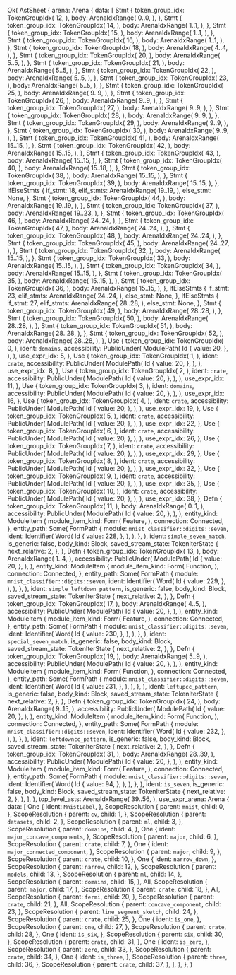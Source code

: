 Ok(
    AstSheet {
        arena: Arena {
            data: [
                Stmt {
                    token_group_idx: TokenGroupIdx(
                        12,
                    ),
                    body: ArenaIdxRange(
                        0..0,
                    ),
                },
                Stmt {
                    token_group_idx: TokenGroupIdx(
                        14,
                    ),
                    body: ArenaIdxRange(
                        1..1,
                    ),
                },
                Stmt {
                    token_group_idx: TokenGroupIdx(
                        15,
                    ),
                    body: ArenaIdxRange(
                        1..1,
                    ),
                },
                Stmt {
                    token_group_idx: TokenGroupIdx(
                        16,
                    ),
                    body: ArenaIdxRange(
                        1..1,
                    ),
                },
                Stmt {
                    token_group_idx: TokenGroupIdx(
                        18,
                    ),
                    body: ArenaIdxRange(
                        4..4,
                    ),
                },
                Stmt {
                    token_group_idx: TokenGroupIdx(
                        20,
                    ),
                    body: ArenaIdxRange(
                        5..5,
                    ),
                },
                Stmt {
                    token_group_idx: TokenGroupIdx(
                        21,
                    ),
                    body: ArenaIdxRange(
                        5..5,
                    ),
                },
                Stmt {
                    token_group_idx: TokenGroupIdx(
                        22,
                    ),
                    body: ArenaIdxRange(
                        5..5,
                    ),
                },
                Stmt {
                    token_group_idx: TokenGroupIdx(
                        23,
                    ),
                    body: ArenaIdxRange(
                        5..5,
                    ),
                },
                Stmt {
                    token_group_idx: TokenGroupIdx(
                        25,
                    ),
                    body: ArenaIdxRange(
                        9..9,
                    ),
                },
                Stmt {
                    token_group_idx: TokenGroupIdx(
                        26,
                    ),
                    body: ArenaIdxRange(
                        9..9,
                    ),
                },
                Stmt {
                    token_group_idx: TokenGroupIdx(
                        27,
                    ),
                    body: ArenaIdxRange(
                        9..9,
                    ),
                },
                Stmt {
                    token_group_idx: TokenGroupIdx(
                        28,
                    ),
                    body: ArenaIdxRange(
                        9..9,
                    ),
                },
                Stmt {
                    token_group_idx: TokenGroupIdx(
                        29,
                    ),
                    body: ArenaIdxRange(
                        9..9,
                    ),
                },
                Stmt {
                    token_group_idx: TokenGroupIdx(
                        30,
                    ),
                    body: ArenaIdxRange(
                        9..9,
                    ),
                },
                Stmt {
                    token_group_idx: TokenGroupIdx(
                        41,
                    ),
                    body: ArenaIdxRange(
                        15..15,
                    ),
                },
                Stmt {
                    token_group_idx: TokenGroupIdx(
                        42,
                    ),
                    body: ArenaIdxRange(
                        15..15,
                    ),
                },
                Stmt {
                    token_group_idx: TokenGroupIdx(
                        43,
                    ),
                    body: ArenaIdxRange(
                        15..15,
                    ),
                },
                Stmt {
                    token_group_idx: TokenGroupIdx(
                        40,
                    ),
                    body: ArenaIdxRange(
                        15..18,
                    ),
                },
                Stmt {
                    token_group_idx: TokenGroupIdx(
                        38,
                    ),
                    body: ArenaIdxRange(
                        15..15,
                    ),
                },
                Stmt {
                    token_group_idx: TokenGroupIdx(
                        39,
                    ),
                    body: ArenaIdxRange(
                        15..15,
                    ),
                },
                IfElseStmts {
                    if_stmt: 18,
                    elif_stmts: ArenaIdxRange(
                        19..19,
                    ),
                    else_stmt: None,
                },
                Stmt {
                    token_group_idx: TokenGroupIdx(
                        44,
                    ),
                    body: ArenaIdxRange(
                        19..19,
                    ),
                },
                Stmt {
                    token_group_idx: TokenGroupIdx(
                        37,
                    ),
                    body: ArenaIdxRange(
                        19..23,
                    ),
                },
                Stmt {
                    token_group_idx: TokenGroupIdx(
                        46,
                    ),
                    body: ArenaIdxRange(
                        24..24,
                    ),
                },
                Stmt {
                    token_group_idx: TokenGroupIdx(
                        47,
                    ),
                    body: ArenaIdxRange(
                        24..24,
                    ),
                },
                Stmt {
                    token_group_idx: TokenGroupIdx(
                        48,
                    ),
                    body: ArenaIdxRange(
                        24..24,
                    ),
                },
                Stmt {
                    token_group_idx: TokenGroupIdx(
                        45,
                    ),
                    body: ArenaIdxRange(
                        24..27,
                    ),
                },
                Stmt {
                    token_group_idx: TokenGroupIdx(
                        32,
                    ),
                    body: ArenaIdxRange(
                        15..15,
                    ),
                },
                Stmt {
                    token_group_idx: TokenGroupIdx(
                        33,
                    ),
                    body: ArenaIdxRange(
                        15..15,
                    ),
                },
                Stmt {
                    token_group_idx: TokenGroupIdx(
                        34,
                    ),
                    body: ArenaIdxRange(
                        15..15,
                    ),
                },
                Stmt {
                    token_group_idx: TokenGroupIdx(
                        35,
                    ),
                    body: ArenaIdxRange(
                        15..15,
                    ),
                },
                Stmt {
                    token_group_idx: TokenGroupIdx(
                        36,
                    ),
                    body: ArenaIdxRange(
                        15..15,
                    ),
                },
                IfElseStmts {
                    if_stmt: 23,
                    elif_stmts: ArenaIdxRange(
                        24..24,
                    ),
                    else_stmt: None,
                },
                IfElseStmts {
                    if_stmt: 27,
                    elif_stmts: ArenaIdxRange(
                        28..28,
                    ),
                    else_stmt: None,
                },
                Stmt {
                    token_group_idx: TokenGroupIdx(
                        49,
                    ),
                    body: ArenaIdxRange(
                        28..28,
                    ),
                },
                Stmt {
                    token_group_idx: TokenGroupIdx(
                        50,
                    ),
                    body: ArenaIdxRange(
                        28..28,
                    ),
                },
                Stmt {
                    token_group_idx: TokenGroupIdx(
                        51,
                    ),
                    body: ArenaIdxRange(
                        28..28,
                    ),
                },
                Stmt {
                    token_group_idx: TokenGroupIdx(
                        52,
                    ),
                    body: ArenaIdxRange(
                        28..28,
                    ),
                },
                Use {
                    token_group_idx: TokenGroupIdx(
                        0,
                    ),
                    ident: `domains`,
                    accessibility: PublicUnder(
                        ModulePath(
                            Id {
                                value: 20,
                            },
                        ),
                    ),
                    use_expr_idx: 5,
                },
                Use {
                    token_group_idx: TokenGroupIdx(
                        1,
                    ),
                    ident: `crate`,
                    accessibility: PublicUnder(
                        ModulePath(
                            Id {
                                value: 20,
                            },
                        ),
                    ),
                    use_expr_idx: 8,
                },
                Use {
                    token_group_idx: TokenGroupIdx(
                        2,
                    ),
                    ident: `crate`,
                    accessibility: PublicUnder(
                        ModulePath(
                            Id {
                                value: 20,
                            },
                        ),
                    ),
                    use_expr_idx: 11,
                },
                Use {
                    token_group_idx: TokenGroupIdx(
                        3,
                    ),
                    ident: `domains`,
                    accessibility: PublicUnder(
                        ModulePath(
                            Id {
                                value: 20,
                            },
                        ),
                    ),
                    use_expr_idx: 16,
                },
                Use {
                    token_group_idx: TokenGroupIdx(
                        4,
                    ),
                    ident: `crate`,
                    accessibility: PublicUnder(
                        ModulePath(
                            Id {
                                value: 20,
                            },
                        ),
                    ),
                    use_expr_idx: 19,
                },
                Use {
                    token_group_idx: TokenGroupIdx(
                        5,
                    ),
                    ident: `crate`,
                    accessibility: PublicUnder(
                        ModulePath(
                            Id {
                                value: 20,
                            },
                        ),
                    ),
                    use_expr_idx: 22,
                },
                Use {
                    token_group_idx: TokenGroupIdx(
                        6,
                    ),
                    ident: `crate`,
                    accessibility: PublicUnder(
                        ModulePath(
                            Id {
                                value: 20,
                            },
                        ),
                    ),
                    use_expr_idx: 26,
                },
                Use {
                    token_group_idx: TokenGroupIdx(
                        7,
                    ),
                    ident: `crate`,
                    accessibility: PublicUnder(
                        ModulePath(
                            Id {
                                value: 20,
                            },
                        ),
                    ),
                    use_expr_idx: 29,
                },
                Use {
                    token_group_idx: TokenGroupIdx(
                        8,
                    ),
                    ident: `crate`,
                    accessibility: PublicUnder(
                        ModulePath(
                            Id {
                                value: 20,
                            },
                        ),
                    ),
                    use_expr_idx: 32,
                },
                Use {
                    token_group_idx: TokenGroupIdx(
                        9,
                    ),
                    ident: `crate`,
                    accessibility: PublicUnder(
                        ModulePath(
                            Id {
                                value: 20,
                            },
                        ),
                    ),
                    use_expr_idx: 35,
                },
                Use {
                    token_group_idx: TokenGroupIdx(
                        10,
                    ),
                    ident: `crate`,
                    accessibility: PublicUnder(
                        ModulePath(
                            Id {
                                value: 20,
                            },
                        ),
                    ),
                    use_expr_idx: 38,
                },
                Defn {
                    token_group_idx: TokenGroupIdx(
                        11,
                    ),
                    body: ArenaIdxRange(
                        0..1,
                    ),
                    accessibility: PublicUnder(
                        ModulePath(
                            Id {
                                value: 20,
                            },
                        ),
                    ),
                    entity_kind: ModuleItem {
                        module_item_kind: Form(
                            Feature,
                        ),
                        connection: Connected,
                    },
                    entity_path: Some(
                        FormPath {
                            module: `mnist_classifier::digits::seven`,
                            ident: Identifier(
                                Word(
                                    Id {
                                        value: 228,
                                    },
                                ),
                            ),
                        },
                    ),
                    ident: `simple_seven_match`,
                    is_generic: false,
                    body_kind: Block,
                    saved_stream_state: TokenIterState {
                        next_relative: 2,
                    },
                },
                Defn {
                    token_group_idx: TokenGroupIdx(
                        13,
                    ),
                    body: ArenaIdxRange(
                        1..4,
                    ),
                    accessibility: PublicUnder(
                        ModulePath(
                            Id {
                                value: 20,
                            },
                        ),
                    ),
                    entity_kind: ModuleItem {
                        module_item_kind: Form(
                            Function,
                        ),
                        connection: Connected,
                    },
                    entity_path: Some(
                        FormPath {
                            module: `mnist_classifier::digits::seven`,
                            ident: Identifier(
                                Word(
                                    Id {
                                        value: 229,
                                    },
                                ),
                            ),
                        },
                    ),
                    ident: `simple_leftdown_pattern`,
                    is_generic: false,
                    body_kind: Block,
                    saved_stream_state: TokenIterState {
                        next_relative: 2,
                    },
                },
                Defn {
                    token_group_idx: TokenGroupIdx(
                        17,
                    ),
                    body: ArenaIdxRange(
                        4..5,
                    ),
                    accessibility: PublicUnder(
                        ModulePath(
                            Id {
                                value: 20,
                            },
                        ),
                    ),
                    entity_kind: ModuleItem {
                        module_item_kind: Form(
                            Feature,
                        ),
                        connection: Connected,
                    },
                    entity_path: Some(
                        FormPath {
                            module: `mnist_classifier::digits::seven`,
                            ident: Identifier(
                                Word(
                                    Id {
                                        value: 230,
                                    },
                                ),
                            ),
                        },
                    ),
                    ident: `special_seven_match`,
                    is_generic: false,
                    body_kind: Block,
                    saved_stream_state: TokenIterState {
                        next_relative: 2,
                    },
                },
                Defn {
                    token_group_idx: TokenGroupIdx(
                        19,
                    ),
                    body: ArenaIdxRange(
                        5..9,
                    ),
                    accessibility: PublicUnder(
                        ModulePath(
                            Id {
                                value: 20,
                            },
                        ),
                    ),
                    entity_kind: ModuleItem {
                        module_item_kind: Form(
                            Function,
                        ),
                        connection: Connected,
                    },
                    entity_path: Some(
                        FormPath {
                            module: `mnist_classifier::digits::seven`,
                            ident: Identifier(
                                Word(
                                    Id {
                                        value: 231,
                                    },
                                ),
                            ),
                        },
                    ),
                    ident: `leftupcc_pattern`,
                    is_generic: false,
                    body_kind: Block,
                    saved_stream_state: TokenIterState {
                        next_relative: 2,
                    },
                },
                Defn {
                    token_group_idx: TokenGroupIdx(
                        24,
                    ),
                    body: ArenaIdxRange(
                        9..15,
                    ),
                    accessibility: PublicUnder(
                        ModulePath(
                            Id {
                                value: 20,
                            },
                        ),
                    ),
                    entity_kind: ModuleItem {
                        module_item_kind: Form(
                            Function,
                        ),
                        connection: Connected,
                    },
                    entity_path: Some(
                        FormPath {
                            module: `mnist_classifier::digits::seven`,
                            ident: Identifier(
                                Word(
                                    Id {
                                        value: 232,
                                    },
                                ),
                            ),
                        },
                    ),
                    ident: `leftdowncc_pattern`,
                    is_generic: false,
                    body_kind: Block,
                    saved_stream_state: TokenIterState {
                        next_relative: 2,
                    },
                },
                Defn {
                    token_group_idx: TokenGroupIdx(
                        31,
                    ),
                    body: ArenaIdxRange(
                        28..39,
                    ),
                    accessibility: PublicUnder(
                        ModulePath(
                            Id {
                                value: 20,
                            },
                        ),
                    ),
                    entity_kind: ModuleItem {
                        module_item_kind: Form(
                            Feature,
                        ),
                        connection: Connected,
                    },
                    entity_path: Some(
                        FormPath {
                            module: `mnist_classifier::digits::seven`,
                            ident: Identifier(
                                Word(
                                    Id {
                                        value: 94,
                                    },
                                ),
                            ),
                        },
                    ),
                    ident: `is_seven`,
                    is_generic: false,
                    body_kind: Block,
                    saved_stream_state: TokenIterState {
                        next_relative: 2,
                    },
                },
            ],
        },
        top_level_asts: ArenaIdxRange(
            39..56,
        ),
        use_expr_arena: Arena {
            data: [
                One {
                    ident: `MnistLabel`,
                },
                ScopeResolution {
                    parent: `mnist`,
                    child: 0,
                },
                ScopeResolution {
                    parent: `cv`,
                    child: 1,
                },
                ScopeResolution {
                    parent: `datasets`,
                    child: 2,
                },
                ScopeResolution {
                    parent: `ml`,
                    child: 3,
                },
                ScopeResolution {
                    parent: `domains`,
                    child: 4,
                },
                One {
                    ident: `major_concave_components`,
                },
                ScopeResolution {
                    parent: `major`,
                    child: 6,
                },
                ScopeResolution {
                    parent: `crate`,
                    child: 7,
                },
                One {
                    ident: `major_connected_component`,
                },
                ScopeResolution {
                    parent: `major`,
                    child: 9,
                },
                ScopeResolution {
                    parent: `crate`,
                    child: 10,
                },
                One {
                    ident: `narrow_down`,
                },
                ScopeResolution {
                    parent: `narrow`,
                    child: 12,
                },
                ScopeResolution {
                    parent: `models`,
                    child: 13,
                },
                ScopeResolution {
                    parent: `ml`,
                    child: 14,
                },
                ScopeResolution {
                    parent: `domains`,
                    child: 15,
                },
                All,
                ScopeResolution {
                    parent: `major`,
                    child: 17,
                },
                ScopeResolution {
                    parent: `crate`,
                    child: 18,
                },
                All,
                ScopeResolution {
                    parent: `fermi`,
                    child: 20,
                },
                ScopeResolution {
                    parent: `crate`,
                    child: 21,
                },
                All,
                ScopeResolution {
                    parent: `concave_component`,
                    child: 23,
                },
                ScopeResolution {
                    parent: `line_segment_sketch`,
                    child: 24,
                },
                ScopeResolution {
                    parent: `crate`,
                    child: 25,
                },
                One {
                    ident: `is_one`,
                },
                ScopeResolution {
                    parent: `one`,
                    child: 27,
                },
                ScopeResolution {
                    parent: `crate`,
                    child: 28,
                },
                One {
                    ident: `is_six`,
                },
                ScopeResolution {
                    parent: `six`,
                    child: 30,
                },
                ScopeResolution {
                    parent: `crate`,
                    child: 31,
                },
                One {
                    ident: `is_zero`,
                },
                ScopeResolution {
                    parent: `zero`,
                    child: 33,
                },
                ScopeResolution {
                    parent: `crate`,
                    child: 34,
                },
                One {
                    ident: `is_three`,
                },
                ScopeResolution {
                    parent: `three`,
                    child: 36,
                },
                ScopeResolution {
                    parent: `crate`,
                    child: 37,
                },
            ],
        },
    },
)